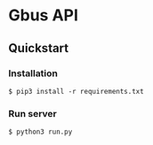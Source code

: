 # Gbus API

## Quickstart

### Installation

```
$ pip3 install -r requirements.txt
```

### Run server

```
$ python3 run.py
```
